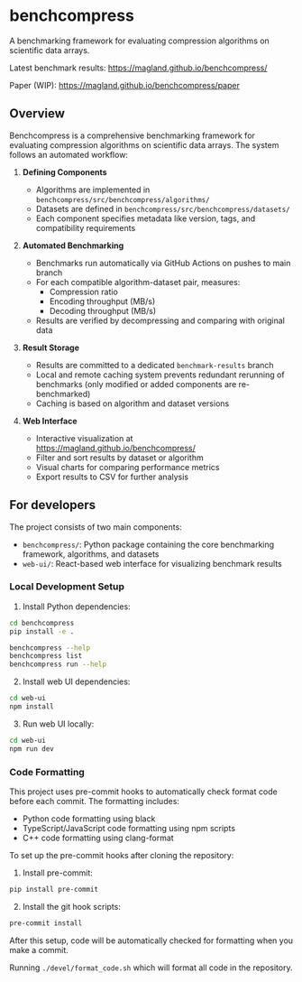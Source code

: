 # benchcompress

A benchmarking framework for evaluating compression algorithms on scientific data arrays.

Latest benchmark results: https://magland.github.io/benchcompress/

Paper (WIP): https://magland.github.io/benchcompress/paper

## Overview

Benchcompress is a comprehensive benchmarking framework for evaluating compression algorithms on scientific data arrays. The system follows an automated workflow:

1. **Defining Components**
   - Algorithms are implemented in `benchcompress/src/benchcompress/algorithms/`
   - Datasets are defined in `benchcompress/src/benchcompress/datasets/`
   - Each component specifies metadata like version, tags, and compatibility requirements

2. **Automated Benchmarking**
   - Benchmarks run automatically via GitHub Actions on pushes to main branch
   - For each compatible algorithm-dataset pair, measures:
     - Compression ratio
     - Encoding throughput (MB/s)
     - Decoding throughput (MB/s)
   - Results are verified by decompressing and comparing with original data

3. **Result Storage**
   - Results are committed to a dedicated `benchmark-results` branch
   - Local and remote caching system prevents redundant rerunning of benchmarks (only modified or added components are re-benchmarked)
   - Caching is based on algorithm and dataset versions

4. **Web Interface**
   - Interactive visualization at https://magland.github.io/benchcompress/
   - Filter and sort results by dataset or algorithm
   - Visual charts for comparing performance metrics
   - Export results to CSV for further analysis

## For developers

The project consists of two main components:

- `benchcompress/`: Python package containing the core benchmarking framework, algorithms, and datasets
- `web-ui/`: React-based web interface for visualizing benchmark results

### Local Development Setup

1. Install Python dependencies:
```bash
cd benchcompress
pip install -e .

benchcompress --help
benchcompress list
benchcompress run --help
```

2. Install web UI dependencies:
```bash
cd web-ui
npm install
```

3. Run web UI locally:
```bash
cd web-ui
npm run dev
```

### Code Formatting

This project uses pre-commit hooks to automatically check format code before each commit. The formatting includes:
- Python code formatting using black
- TypeScript/JavaScript code formatting using npm scripts
- C++ code formatting using clang-format

To set up the pre-commit hooks after cloning the repository:

1. Install pre-commit:
```bash
pip install pre-commit
```

2. Install the git hook scripts:
```bash
pre-commit install
```

After this setup, code will be automatically checked for formatting when you make a commit.

Running `./devel/format_code.sh` which will format all code in the repository.
